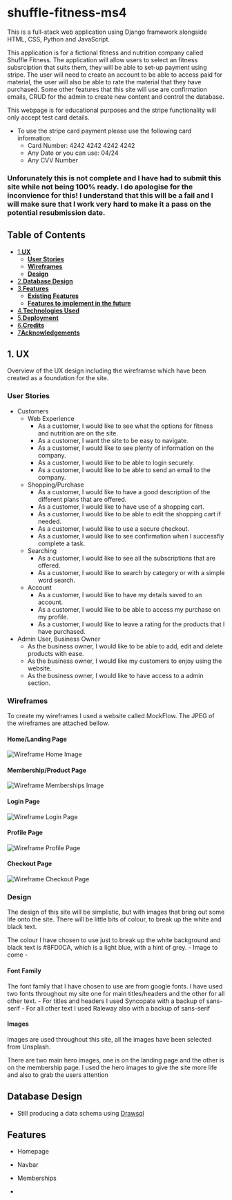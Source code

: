 # shuffle-fitness-ms4

This is a full-stack web application using Django framework alongside HTML, CSS, Python and JavaScript.

This application is for a fictional fitness and nutrition company called Shuffle Fitness. The application will allow users to select an fitness subsrciption that suits them, they will be able to set-up payment using stripe. The user will need to create an account to be able to access paid for material, the user will also be able to rate the material that they have purchased. Some other features that this site will use are confirmation emails, CRUD for the admin to create new content and control the database. 

This webpage is for educational purposes and the stripe functionality will only accept test card details.

* To use the stripe card payment please use the following card information:
    * Card Number: 4242 4242 4242 4242
    * Any Date or you can use: 04/24
    * Any CVV Number

### Unforunately this is not complete and I have had to submit this site while not being 100% ready. I do apologise for the inconvience for this! I understand that this will be a fail and I will make sure that I work very hard to make it a pass on the potential resubmission date.

## **Table of Contents**
* [1.**UX**](#1-ux)
    * [**User Stories**](#user-stories)
    * [**Wireframes**](#wireframes)
    * [**Design**](#design)
* [2.**Database Design**](#2-database-design)
* [3.**Features**](#3-features)
    * [**Existing Features**](#exisiting-features)
    * [**Features to implement in the future**](#features-to-implement-in-the-future)
* [4.**Technologies Used**](#4-technologies-used)
* [5.**Deployment**](#5-deployment)
* [6.**Credits**](#6-credits)
* [7**Acknowledgements**](#7-acknowledgements)

## 1. **UX**
Overview of the UX design including the wireframse which have been created as a foundation for the site.

### **User Stories**
* Customers
    * Web Experience
        * As a customer, I would like to see what the options for fitness and nutrition are on the site.
        * As a customer, I want the site to be easy to navigate.
        * As a customer, I would like to see plenty of information on the company.
        * As a customer, I would like to be able to login securely.
        * As a customer, I would like to be able to send an email to the company. 
    * Shopping/Purchase
        * As a customer, I would like to have a good description of the different plans that are offered.
        * As a customer, I would like to have use of a shopping cart.
        * As a customer, I would like to be able to edit the shopping cart if needed.
        * As a customer, I would like to use a secure checkout.
        * As a customer, I would like to see confirmation when I successfly complete a task.
    * Searching
        * As a customer, I would like to see all the subscriptions that are offered.
        * As a customer, I would like to search by category or with a simple word search. 
    * Account
        * As a customer, I would like to have my details saved to an account. 
        * As a customer, I would like to be able to access my purchase on my profile.
        * As a customer, I would like to leave a rating for the products that I have purchased.
* Admin User, Business Owner
    * As the business owner, I would like to be able to add, edit and delete products with ease.
    * As the business owner, I would like my customers to enjoy using the website.
    * As the business owner, I would like to have access to a admin section.

### **Wireframes**
To create my wireframes I used a website called MockFlow. The JPEG of the wireframes are attached bellow. 
#### Home/Landing Page
![Wireframe Home Image](readme-img/wireframe-img/sf-home.jpg)
#### Membership/Product Page
![Wireframe Memberships Image ](readme-img/wireframe-img/sf-membership.jpg)
#### Login Page
![Wireframe Login Page](readme-img/wireframe-img/sf-login.jpg)
#### Profile Page
![Wireframe Profile Page](readme-img/wireframe-img/sf-profile.jpg)
#### Checkout Page
![Wireframe Checkout Page](readme-img/wireframe-img/sf-checkout.jpg)

### **Design**
The design of this site will be simplistic, but with images that bring out some life onto the site. There will be little bits of colour, to break up the white and black text. 

The colour I have chosen to use just to break up the white background and black text is #8FD0CA, which is a light blue, with a hint of grey. - Image to come -

#### Font Family
The font family that I have chosen to use are from google fonts. I have used two fonts throughout my site one for main titles/headers and the other for all other text. 
    - For titles and headers I used Syncopate with a backup of sans-serif
    - For all other text I used Raleway also with a backup of sans-serif

#### Images
Images are used throughout this site, all the images have been selected from Unsplash. 

There are two main hero images, one is on the landing page and the other is on the membership page. I used the hero images to give the site more life and also to grab the users attention

## **Database Design**

* Still producing a data schema using [Drawsql](https://drawsql.app)

## **Features**
* Homepage

* Navbar

* Memberships

* 









 



